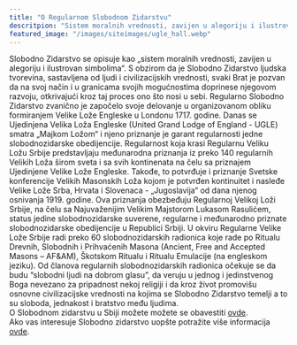 ```yaml
---
title: "O Regularnom Slobodnom Zidarstvu"
descritpion: "Sistem moralnih vrednosti, zavijen u alegoriju i ilustrovan simbolima"
featured_image: "/images/siteimages/ugle_hall.webp"
---
```


Slobodno Zidarstvo se opisuje kao „sistem moralnih vrednosti, zavijen u alegoriju i ilustrovan simbolima“. S obzirom da je Slobodno Zidarstvo ljudska tvorevina, sastavljena od ljudi i civilizacijskih vrednosti, svaki Brat je pozvan da na svoj način i u granicama svojih mogućnostima doprinese njegovom razvoju, otkrivajući kroz taj proces ono što nosi u sebi. 
Regularno Slobodno Zidarstvo zvanično je započelo svoje delovanje u organizovanom obliku formiranjem Velike Lože Engleske u Londonu 1717. godine. Danas se Ujedinjena Velika Loža Engleske (United Grand Lodge of England - UGLE) smatra „Majkom Ložom“ i njeno priznanje je garant regularnosti jedne slobodnozidarske obedijencije.
Regularnost koja krasi Regularnu Veliku Ložu Srbije predstavljaju međunarodna priznanja iz preko 140 regularnih Velikih Loža širom sveta i sa svih kontinenata na čelu sa priznajem Ujedinjene Velike Lože Engleske. Takođe, to potvrđuje i priznanje Svetske konferencije Velikih Masonskih Loža kojom je potvrđen kontinuitet i nasleđe Velike Lože Srba, Hrvata i Slovenaca - „Jugoslavija“ od dana njenog osnivanja 1919. godine. Ova priznanja obezbeđuju Regularnoj Velikoj Loži Srbije, na čelu sa Najuvaženijim Velikim Majstorom Lukasom Rasulićem, status jedine slobodnozidarske suverene, regularne i međunarodno priznate slobodnozidarske obedijencije u Republici Srbiji.
U okviru Regularne Velike Lože Srbije radi preko 60 slobodnozidarskih radionica koje rade po Ritualu Drevnih, Slobodnih i Prihvaćenih Masona (Ancient, Free and Accepted Masons – AF&AM), Škotskom Ritualu i Ritualu Emulacije (na engleskom jeziku).
Od članova regularnih slobodnozidarskih radionica očekuje se da budu “slobodni ljudi na dobrom glasu”, da veruju u jednog i jedinstvenog Boga nevezano za pripadnost nekoj religiji i da kroz život promovišu osnovne civilizacijske vrednosti na kojima se Slobodno Zidarstvo temelji a to su sloboda, jednakost i bratstvo među ljudima.  
O Slobodnom zidarstvu u Sbiji možete možete se obavestiti [ovde](https://rgls.org/en/ "RGLS Homepage").  
Ako vas interesuje Slobodno zidarstvo uopšte potražite više informacija [ovde](https://www.ugle.org.uk/ "UGLE Homepage").